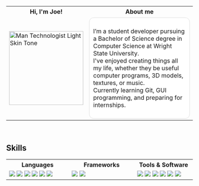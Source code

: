 <div width="100%" align="left">

<table>
<tr>

<th>Hi, I'm Joe!</th>
<th>About me</th>

</tr>

<tr>
  
<td width="150" valign="center">
  
<img src="https://raw.githubusercontent.com/Tarikul-Islam-Anik/Animated-Fluent-Emojis/master/Emojis/People%20with%20professions/Man%20Technologist%20Light%20Skin%20Tone.png" alt="Man Technologist Light Skin Tone" width="200" height="200" />

</td>

<td width="1000" valign="top">
<div style="padding: 10px; border-radius: 12px; background: #fff; border: 1px solid #ddd;">
  
I’m a student developer pursuing a Bachelor of Science degree in Computer Science at Wright State University.<br>
I've enjoyed creating things all my life, whether they be useful computer programs, 3D models, textures, or music.<br>
Currently learning Git, GUI programming, and preparing for internships.  

</div>
</td>

</tr>

</table>
</div>

<br />

## Skills

<div width="100%">
<table>
<tr>
<th>Languages</th>
<th>Frameworks</th>
<th>Tools & Software</th>

</tr>
<tr>
  
<td width="338" align="left" valign="top">
<img src="https://img.shields.io/badge/C++-015798?style=popout&logo=cplusplus&logoColor=white"/>
<img src="https://img.shields.io/badge/Java-f1941d?style=popout&logoColor=white"/>
<img src="https://img.shields.io/badge/Latex-008080?style=popout&logo=latex&logoColor=white"/>
<img src="https://img.shields.io/badge/R-2268bb?style=popout&logo=r&logoColor=white"/>
<img src="https://img.shields.io/badge/AutoHotkey-a4d2a6?style=popout&logo=autohotkey&logoColor=white"/>
<img src="https://img.shields.io/badge/Markdown-343a40?style=popout&logo=markdown&logoColor=white"/>
</td>

<td width="338" align="left" valign="top">
<img src="https://img.shields.io/badge/Qt-2cde85?style=popout&logo=qt&logoColor=white"/>
<img src="https://img.shields.io/badge/JavaFX-4ba3cb?style=popout&logoColor=white"/>
</td>

<td width="338" align="left" valign="top">
<img src="https://img.shields.io/badge/Git-F05032?style=popout&logo=git&logoColor=white"/>
<img src="https://img.shields.io/badge/Visual_Studio-9f73d5?style=popout&logoColor=white"/>
<img src="https://img.shields.io/badge/Eclipse_IDE-050f36?style=popout&logo=eclipseide&logoColor=white"/>
<img src="https://img.shields.io/badge/GitKraken-148e84?style=popout&logo=gitkraken&logoColor=white"/>
<img src="https://img.shields.io/badge/Blender-f86d21?style=popout&logo=blender&logoColor=white"/>
<img src="https://img.shields.io/badge/Ableton_Live-black?style=popout&logoColor=white"/>
</td>

</tr>

</table>
</div>

